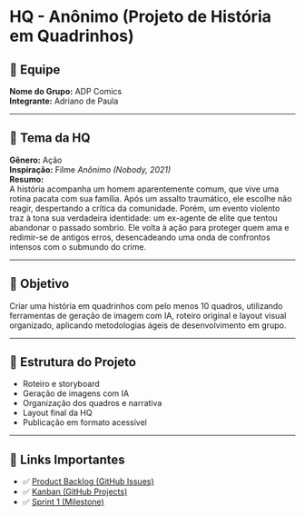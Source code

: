 # HQ - Anônimo (Projeto de História em Quadrinhos)

## 👥 Equipe

**Nome do Grupo:** ADP Comics  
**Integrante:** Adriano de Paula

---

## 🎨 Tema da HQ

**Gênero:** Ação  
**Inspiração:** Filme *Anônimo (Nobody, 2021)*  
**Resumo:**  
A história acompanha um homem aparentemente comum, que vive uma rotina pacata com sua família. Após um assalto traumático, ele escolhe não reagir, despertando a crítica da comunidade. Porém, um evento violento traz à tona sua verdadeira identidade: um ex-agente de elite que tentou abandonar o passado sombrio. Ele volta à ação para proteger quem ama e redimir-se de antigos erros, desencadeando uma onda de confrontos intensos com o submundo do crime.

---

## 🎯 Objetivo

Criar uma história em quadrinhos com pelo menos 10 quadros, utilizando ferramentas de geração de imagem com IA, roteiro original e layout visual organizado, aplicando metodologias ágeis de desenvolvimento em grupo.

---

## 📁 Estrutura do Projeto

- Roteiro e storyboard
- Geração de imagens com IA
- Organização dos quadros e narrativa
- Layout final da HQ
- Publicação em formato acessível

---

## 🔗 Links Importantes

- ✅ [Product Backlog (GitHub Issues)](https://github.com/adriano-de-paula/hq-anonimo/issues)
- ✅ [Kanban (GitHub Projects)](https://github.com/users/adriano-de-paula/projects/1) 
- ✅ [Sprint 1 (Milestone)](https://github.com/adriano-de-paula/hq-anonimo/milestone/1)

